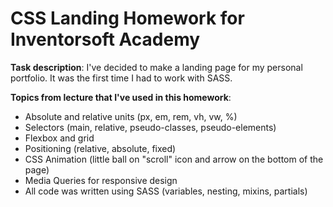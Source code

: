 # CSS Landing Homework for Inventorsoft Academy

**Task description**:
I've decided to make a landing page for my personal portfolio. It was the first time I had to work with SASS.

**Topics from lecture that I've used in this homework**:

- Absolute and relative units (px, em, rem, vh, vw, %)
- Selectors (main, relative, pseudo-classes, pseudo-elements)
- Flexbox and grid
- Positioning (relative, absolute, fixed)
- CSS Animation (little ball on "scroll" icon and arrow on the bottom of the page)
- Media Queries for responsive design
- All code was written using SASS (variables, nesting, mixins, partials)
